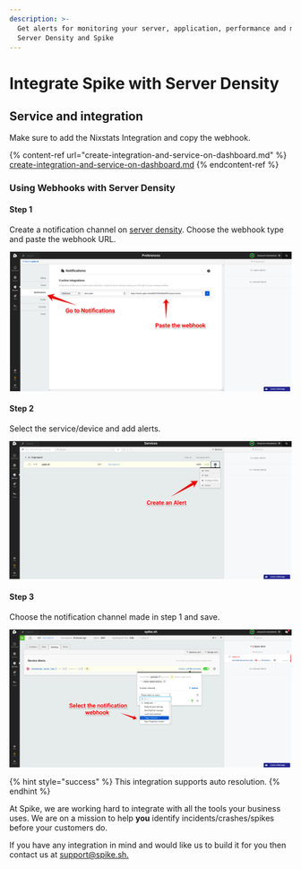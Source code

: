 ```yaml
---
description: >-
  Get alerts for monitoring your server, application, performance and more with
  Server Density and Spike
---
```


# Integrate Spike with Server Density

## Service and integration <a href="service-and-integration" id="service-and-integration"></a>

Make sure to add the Nixstats Integration and copy the webhook.

{% content-ref url="create-integration-and-service-on-dashboard.md" %}
[create-integration-and-service-on-dashboard.md](create-integration-and-service-on-dashboard.md)
{% endcontent-ref %}

### Using Webhooks with Server Density

#### Step 1

Create a notification channel on [server density](https://www.serverdensity.com). Choose the webhook type and paste the webhook URL.

![Create a notification channel](<../.gitbook/assets/Group 6 (2).png>)

#### Step 2

Select the service/device and add alerts. 

![Add alert to service](<../.gitbook/assets/Group 7 (2).png>)

####

#### Step 3

Choose the notification channel made in step 1 and save.

![Choose the notification channel](<../.gitbook/assets/Group 8.png>)

{% hint style="success" %}
This integration supports auto resolution.
{% endhint %}



At Spike, we are working hard to integrate with all the tools your business uses. We are on a mission to help **you** identify incidents/crashes/spikes before your customers do.

If you have any integration in mind and would like us to build it for you then contact us at [support@spike.sh.](mailto:support@spike.sh)
